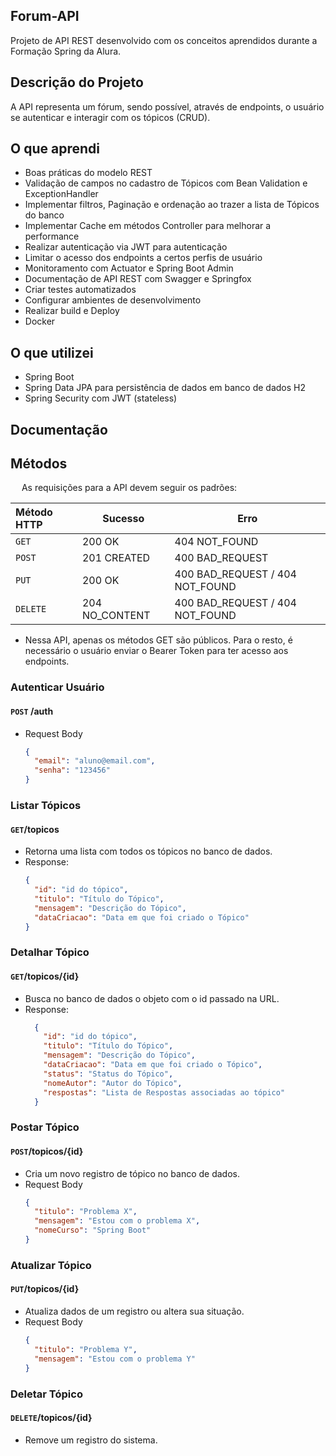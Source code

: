 ## Forum-API
Projeto de API REST desenvolvido com os conceitos aprendidos durante a Formação Spring da Alura.
## Descrição do Projeto
A API representa um fórum, sendo possível, através de endpoints, o usuário se autenticar e 
interagir com os tópicos (CRUD).

## O que aprendi
- Boas práticas do modelo REST
- Validação de campos no cadastro de Tópicos com Bean Validation e ExceptionHandler
- Implementar filtros, Paginação e ordenação ao trazer a lista de Tópicos do banco
- Implementar Cache em métodos Controller para melhorar a performance
- Realizar autenticação via JWT para autenticação
- Limitar o acesso dos endpoints a certos perfis de usuário
- Monitoramento com Actuator e Spring Boot Admin
- Documentação de API REST com Swagger e Springfox
- Criar testes automatizados
- Configurar ambientes de desenvolvimento
- Realizar build e Deploy
- Docker

## O que utilizei
- Spring Boot
- Spring Data JPA para persistência de dados em banco de dados H2
- Spring Security com JWT (stateless)

## Documentação

## Métodos
&emsp; As requisições para a API devem seguir os padrões:

| Método HTTP | Sucesso        | Erro                                  |                   
|:------------|----------------|---------------------------------------|
| `GET`       | 200 OK         | 404 NOT_FOUND                         |
| `POST`      | 201 CREATED    | 400 BAD_REQUEST                       |
| `PUT`       | 200 OK         | 400 BAD_REQUEST / 404 NOT_FOUND       |
| `DELETE`    | 204 NO_CONTENT | 400 BAD_REQUEST / 404 NOT_FOUND       |

* Nessa API, apenas os métodos GET são públicos. Para o resto, é necessário o usuário enviar o Bearer Token para ter acesso aos endpoints. 

### Autenticar Usuário
#### `POST` /auth
* Request Body
  ```json
  {
    "email": "aluno@email.com",
    "senha": "123456"
  }
  ```

###  Listar Tópicos
#### `GET`/topicos
* Retorna uma lista com todos os tópicos no banco de dados.
* Response:
  ```json
  {
    "id": "id do tópico",
    "titulo": "Título do Tópico",
    "mensagem": "Descrição do Tópico",
    "dataCriacao": "Data em que foi criado o Tópico"
  }
  ```

###  Detalhar Tópico
#### `GET`/topicos/{id}
* Busca no banco de dados o objeto com o id passado na URL.
* Response:
  ```json
    {
      "id": "id do tópico",
      "titulo": "Título do Tópico",
      "mensagem": "Descrição do Tópico",
      "dataCriacao": "Data em que foi criado o Tópico",
      "status": "Status do Tópico",
      "nomeAutor": "Autor do Tópico",
      "respostas": "Lista de Respostas associadas ao tópico"
    }
  ```

### Postar Tópico
#### `POST`/topicos/{id}
* Cria um novo registro de tópico no banco de dados.
* Request Body
  ```json
  {
    "titulo": "Problema X",
    "mensagem": "Estou com o problema X",
    "nomeCurso": "Spring Boot"
  }
  ```

### Atualizar Tópico
#### `PUT`/topicos/{id}
* Atualiza dados de um registro ou altera sua situação.
* Request Body
  ```json
  {
    "titulo": "Problema Y",
    "mensagem": "Estou com o problema Y"
  }
  ```
  
### Deletar Tópico
#### `DELETE`/topicos/{id}
* Remove um registro do sistema.